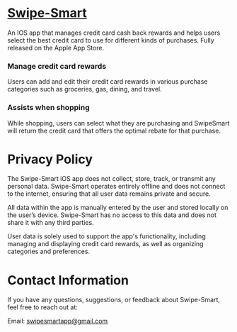 
# <a href="https://apps.apple.com/us/app/swipe-smart/id6680188654" target="_blank">**Swipe-Smart**</a>
An IOS app that manages credit card cash back rewards and helps users select the best credit card to use for different kinds of purchases. Fully released on the Apple App Store.

### Manage credit card rewards
Users can add and edit their credit card rewards in various purchase categories such as groceries, gas, dining, and travel.

### Assists when shopping
While shopping, users can select what they are purchasing and SwipeSmart will return the credit card that offers the optimal rebate for that purchase.

# **Privacy Policy**

The Swipe-Smart iOS app does not collect, store, track, or transmit any personal data. Swipe-Smart operates entirely offline and does not connect to the internet, ensuring that all user data remains private and secure.

All data within the app is manually entered by the user and stored locally on the user’s device. Swipe-Smart has no access to this data and does not share it with any third parties.

User data is solely used to support the app's functionality, including managing and displaying credit card rewards, as well as organizing categories and preferences.

# **Contact Information**

If you have any questions, suggestions, or feedback about Swipe-Smart, feel free to reach out at:

Email: swipesmartapp@gmail.com
